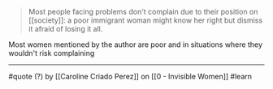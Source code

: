> Most people facing problems don't complain due to their position on [[society]]: a poor immigrant woman might know her right but dismiss it afraid of losing it all.

Most women mentioned by the author are poor and in situations where they wouldn't risk complaining

---

#quote (?) by [[Caroline Criado Perez]] on [[0 - Invisible Women]] #learn
